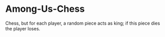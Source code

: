 # Among-Us-Chess
 Chess, but for each player, a random piece acts as king; if this piece dies the player loses.
